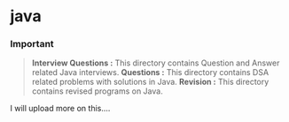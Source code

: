 # java

### Important
> **Interview Questions :** This directory contains Question and Answer related Java interviews.
> **Questions :** This directory contains DSA related problems with solutions in Java.
> **Revision :** This directory contains revised programs on Java.

I will upload more on this....
